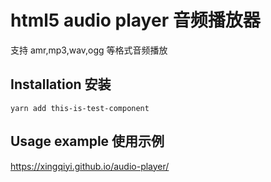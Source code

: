 # html5 audio player 音频播放器
支持 amr,mp3,wav,ogg 等格式音频播放

## Installation 安装
`yarn add this-is-test-component`


## Usage example 使用示例
https://xingqiyi.github.io/audio-player/


